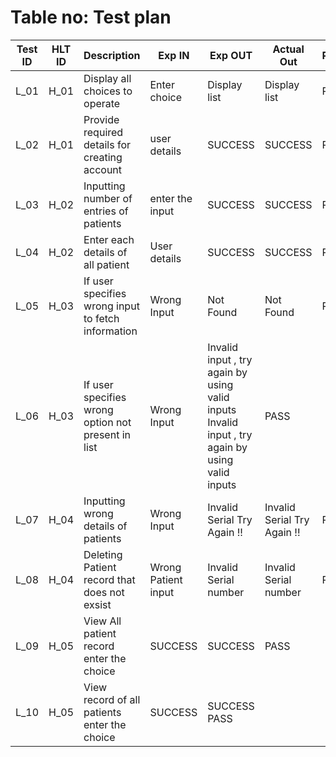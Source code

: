 # Table no: Test plan
|Test ID|HLT ID|	Description |	Exp IN| Exp OUT|	Actual Out |	PASS/FAIL|
|-------|------|----------------|----------|-------|----------------|------------|
L_01 |	H_01 |	Display all choices to operate|	Enter choice | 	Display list|	Display list|	PASS|
L_02 |	H_01 |	Provide required details for creating account| 	user details|	SUCCESS	|SUCCESS|	PASS|
L_03 |	H_02 |	Inputting number of entries of patients	|enter the input|	SUCCESS|	SUCCESS|	PASS
L_04 |	H_02 |	Enter each details of all patient	|User details|	SUCCESS|	SUCCESS|	PASS|
L_05 |	H_03 |	If user specifies wrong input to fetch information|	Wrong Input|	Not Found|	Not Found|	PASS|
L_06 |	H_03 |	If user specifies wrong option not present in list|	Wrong Input	|Invalid input , try again by using valid inputs	Invalid input , try again by using valid inputs|	PASS|
L_07 |	H_04 |	Inputting wrong details of patients|Wrong Input	|Invalid Serial Try Again !!|Invalid Serial Try Again !!	|PASS|
L_08 |	H_04 |	Deleting Patient record that does not exsist|	Wrong Patient input	|Invalid Serial number|	Invalid Serial number|PASS|
L_09 |	H_05 |	View All patient record	enter the choice|	SUCCESS	|SUCCESS|	PASS|
L_10 |	H_05 |	View record of all patients	enter the choice|	SUCCESS	|SUCCESS	PASS|
